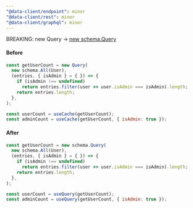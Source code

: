 ```yaml
---
"@data-client/endpoint": minor
"@data-client/rest": minor
"@data-client/graphql": minor
---
```


BREAKING: new Query -> [new schema.Query](https://dataclient.io/rest/api/Query)

#### Before

```jsx
const getUserCount = new Query(
  new schema.All(User),
  (entries, { isAdmin } = { }) => {
    if (isAdmin !== undefined)
      return entries.filter(user => user.isAdmin === isAdmin).length;
    return entries.length;
  },
);

const userCount = useCache(getUserCount);
const adminCount = useCache(getUserCount, { isAdmin: true });
```

#### After

```jsx
const getUserCount = new schema.Query(
  new schema.All(User),
  (entries, { isAdmin } = { }) => {
    if (isAdmin !== undefined)
      return entries.filter(user => user.isAdmin === isAdmin).length;
    return entries.length;
  },
);

const userCount = useQuery(getUserCount);
const adminCount = useQuery(getUserCount, { isAdmin: true });
```